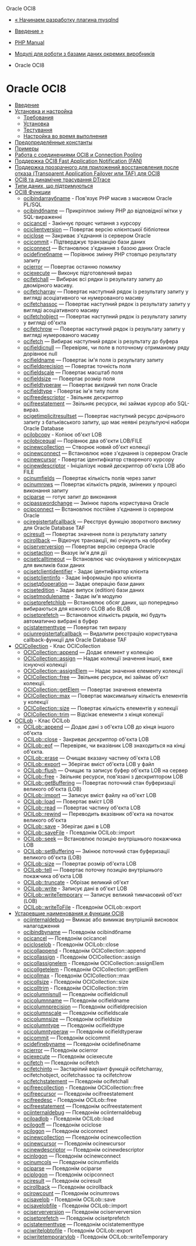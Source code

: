 Oracle OCI8

-   [« Начинаем разработку плагина mysqlnd](mysqlnd.plugin.developing.html)
    
-   [Введение »](intro.oci8.html)
    
-   [PHP Manual](index.html)
    
-   [Модулі для роботи з базами даних окремих виробників](refs.database.vendors.html)
    
-   Oracle OCI8
    

# Oracle OCI8

-   [Введение](intro.oci8.html)
-   [Установка и настройка](oci8.setup.html)
    -   [Требования](oci8.requirements.html)
    -   [Установка](oci8.installation.html)
    -   [Тестування](oci8.test.html)
    -   [Настройка во время выполнения](oci8.configuration.html)
-   [Предопределённые константы](oci8.constants.html)
-   [Примеры](oci8.examples.html)
-   [Работа с соединениями OCI8 и Connection Pooling](oci8.connection.html)
-   [Поддержка OCI8 Fast Application Notification (FAN)](oci8.fan.html)
-   [Поддержка прозрачного для приложений восстановления после отказа (Transparent Application Failover или TAF) для OCI8](oci8.taf.html)
-   [OCI8 та динамічне трасування DTrace](oci8.dtrace.html)
-   [Типи даних, що підтримуються](oci8.datatypes.html)
-   [OCI8 Функции](ref.oci8.html)
    -   [ocibindarrayбname](function.oci-bind-array-by-name.html) - Пов'язує PHP масив з масивом Oracle PL/SQL
    -   [ocibindбname](function.oci-bind-by-name.html) — Прикріплює змінну PHP до відповідної мітки у SQL-вираженні
    -   [ocicancel](function.oci-cancel.html) - Закінчує процес читання з курсору
    -   [ociclientversion](function.oci-client-version.html) — Повертає версію клієнтської бібліотеки
    -   [ociclose](function.oci-close.html) — Закриває з'єднання із сервером Oracle
    -   [ocicommit](function.oci-commit.html) - Підтверджує транзакцію бази даних
    -   [ociconnect](function.oci-connect.html) — Встановлює з'єднання з базою даних Oracle
    -   [ocidefineбname](function.oci-define-by-name.html) — Порівнює змінну PHP стовпцю результату запиту
    -   [ocierror](function.oci-error.html) — Повертає останню помилку
    -   [ociexecute](function.oci-execute.html) — Виконує підготовлений вираз
    -   [ocifetchall](function.oci-fetch-all.html) — Вибирає всі рядки із результату запиту до двомірного масиву.
    -   [ocifetcharray](function.oci-fetch-array.html) — Повертає наступний рядок із результату запиту у вигляді асоціативного чи нумерованого масиву
    -   [ocifetchassoc](function.oci-fetch-assoc.html) — Повертає наступний рядок із результату запиту у вигляді асоціативного масиву
    -   [ocifetchobject](function.oci-fetch-object.html) — Повертає наступний рядок із результату запиту у вигляді об'єкта
    -   [ocifetchrow](function.oci-fetch-row.html) — Повертає наступний рядок із результату запиту у вигляді нумерованого масиву
    -   [ocifetch](function.oci-fetch.html) — Вибирає наступний рядок із результату до буфера
    -   [ocifieldісnull](function.oci-field-is-null.html) — Перевіряє, чи поле в поточному отриманому ряду дорівнює null
    -   [ocifieldname](function.oci-field-name.html) — Повертає ім'я поля із результату запиту
    -   [ocifieldprecision](function.oci-field-precision.html) — Повертає точність поля
    -   [ocifieldscale](function.oci-field-scale.html) — Повертає масштаб поля
    -   [ocifieldsize](function.oci-field-size.html) — Повертає розмір поля
    -   [ocifieldtyperaw](function.oci-field-type-raw.html) — Повертає вихідний тип поля Oracle
    -   [ocifieldtype](function.oci-field-type.html) - Повертає ім'я типу поля
    -   [ocifreedescriptor](function.oci-free-descriptor.html) - Звільняє дескриптор
    -   [ocifreestatement](function.oci-free-statement.html) — Звільняє ресурси, які займає курсор або SQL-вираз.
    -   [ocigetimplicitresultset](function.oci-get-implicit-resultset.html) — Повертає наступний ресурс дочірнього запиту з батьківського запиту, що має неявні результуючі набори Oracle Database
    -   [ocilobcopy](function.oci-lob-copy.html) - Копіює об'єкт LOB
    -   [ocilobісequal](function.oci-lob-is-equal.html) — Порівнює два об'єкти LOB/FILE
    -   [ocinewcollection](function.oci-new-collection.html) — Створює новий об'єкт колекції
    -   [ocinewconnect](function.oci-new-connect.html) — Встановлює нове з'єднання із сервером Oracle
    -   [ocinewcursor](function.oci-new-cursor.html) - Повертає ідентифікатор створеного курсору
    -   [ocinewdescriptor](function.oci-new-descriptor.html) - Ініціалізує новий дескриптор об'єкта LOB або FILE
    -   [ocinumfields](function.oci-num-fields.html) — Повертає кількість полів через запит
    -   [ocinumrows](function.oci-num-rows.html) — Повертає кількість рядків, змінених у процесі виконання запиту
    -   [ociparse](function.oci-parse.html) — готує запит до виконання
    -   [ocipasswordchange](function.oci-password-change.html) — Змінює пароль користувача Oracle
    -   [ocipconnect](function.oci-pconnect.html) — Встановлює постійне з'єднання із сервером Oracle
    -   [ociregistertafcallback](function.oci-register-taf-callback.html) — Реєструє функцію зворотного виклику для Oracle Database TAF
    -   [ociresult](function.oci-result.html) — Повертає значення поля із результату запиту
    -   [ocirollback](function.oci-rollback.html) — Відкочує транзакції, які очікують на обробку
    -   [ociserverversion](function.oci-server-version.html) — Повертає версію сервера Oracle
    -   [ocisetaction](function.oci-set-action.html) — Вказує ім'я для дії
    -   [ocisetcalltimeout](function.oci-set-call-timout.html) — Встановлює час очікування у мілісекундах для викликів бази даних
    -   [ocisetclientidentifier](function.oci-set-client-identifier.html) - Задає ідентифікатор клієнта
    -   [ocisetclientinfo](function.oci-set-client-info.html) - Задає інформацію про клієнта
    -   [ocisetдбoperation](function.oci-set-db-operation.html) — Задає операцію бази даних
    -   [ocisetedition](function.oci-set-edition.html) - Задає випуск (edition) бази даних
    -   [ocisetmodulename](function.oci-set-module-name.html) - Задає ім'я модулю
    -   [ocisetprefetchlob](function.oci-set-prefetch-lob.html) — Встановлює обсяг даних, що попередньо вибираються для кожного CLOB або BLOB
    -   [ocisetprefetch](function.oci-set-prefetch.html) — Встановлює кількість рядків, які будуть автоматично вибрані в буфер
    -   [ocistatementtype](function.oci-statement-type.html) — Повертає тип виразу
    -   [ociunregistertafcallback](function.oci-unregister-taf-callback.html) — Видалити реєстрацію користувача callback-функції для Oracle Database TAF
-   [OCICollection](class.ocicollection.html) - Клас OCICollection
    -   [OCICollection::append](ocicollection.append.html) — Додає елемент у колекцію
    -   [OCICollection::assign](ocicollection.assign.html) — Надає колекції значення іншої, вже існуючої колекції
    -   [OCICollection::assignElem](ocicollection.assignelem.html) — Надає значення елементу колекції
    -   [OCICollection::free](ocicollection.free.html) — Звільняє ресурси, які займає об'єкт колекції.
    -   [OCICollection::getElem](ocicollection.getelem.html) — Повертає значення елемента
    -   [OCICollection::max](ocicollection.max.html) — Повертає максимальну кількість елементів у колекції
    -   [OCICollection::size](ocicollection.size.html) — Повертає кількість елементів у колекції
    -   [OCICollection::trim](ocicollection.trim.html) — Відсікає елементи з кінця колекції
-   [OCILob](class.ocilob.html) - Клас OCILob
    -   [OCILob::append](ocilob.append.html) — Додає дані з об'єкта LOB до кінця іншого об'єкта
    -   [OCILob::close](ocilob.close.html) - Закриває дескриптор об'єкта LOB
    -   [OCILob::eof](ocilob.eof.html) — Перевіряє, чи вказівник LOB знаходиться на кінці об'єкта.
    -   [OCILob::erase](ocilob.erase.html) — Очищає вказану частину об'єкта LOB
    -   [OCILob::export](ocilob.export.html) — Зберігає вміст об'єкта LOB у файл
    -   [OCILob::flush](ocilob.flush.html) — Очищає та записує буфер об'єкта LOB на сервер
    -   [OCILob::free](ocilob.free.html) - Звільняє ресурси, пов'язані з дескриптором LOB
    -   [OCILob::getBuffering](ocilob.getbuffering.html) — Повертає поточний стан буферизації великого об'єкта (LOB)
    -   [OCILob::import](ocilob.import.html) — Записує вміст файлу на об'єкт LOB
    -   [OCILob::load](ocilob.load.html) — Повертає вміст LOB
    -   [OCILob::read](ocilob.read.html) — Повертає частину об'єкта LOB
    -   [OCILob::rewind](ocilob.rewind.html) — Переводить вказівник об'єкта на початок великого об'єкта
    -   [OCILob::save](ocilob.save.html) - Зберігає дані в LOB
    -   [OCILob::saveFile](ocilob.savefile.html) - Псевдонім OCILob::import
    -   [OCILob::seek](ocilob.seek.html) — Встановлює позицію внутрішнього покажчика LOB
    -   [OCILob::setBuffering](ocilob.setbuffering.html) — Змінює поточний стан буферизації великого об'єкта (LOB)
    -   [OCILob::size](ocilob.size.html) — Повертає розмір об'єкта LOB
    -   [OCILob::tell](ocilob.tell.html) — Повертає поточну позицію внутрішнього покажчика об'єкта LOB
    -   [OCILob::truncate](ocilob.truncate.html) - Обрізає великий об'єкт
    -   [OCILob::write](ocilob.write.html) - Записує дані в об'єкт LOB
    -   [OCILob::writeTemporary](ocilob.writetemporary.html) — Записує великий тимчасовий об'єкт (LOB)
    -   [OCILob::writeToFile](ocilob.writetofile.html) - Псевдонім OCILob::export
-   [Устаревшие наименования и функции OCI8](oldaliases.oci8.html)
    -   [ociinternaldebug](function.oci-internal-debug.html) — Вмикає або вимикає внутрішній висновок налагодження
    -   [ocibindbyname](function.ocibindbyname.html) — Псевдонім ocibindбname
    -   [ocicancel](function.ocicancel.html) — Псевдонім ocicancel
    -   [ocicloselob](function.ocicloselob.html) - Псевдонім OCILob::close
    -   [ocicollappend](function.ocicollappend.html) - Псевдонім OCICollection::append
    -   [ocicollassign](function.ocicollassign.html) - Псевдонім OCICollection::assign
    -   [ocicollassignelem](function.ocicollassignelem.html) - Псевдонім OCICollection::assignElem
    -   [ocicollgetelem](function.ocicollgetelem.html) - Псевдонім OCICollection::getElem
    -   [ocicollmax](function.ocicollmax.html) - Псевдонім OCICollection::max
    -   [ocicollsize](function.ocicollsize.html) - Псевдонім OCICollection::size
    -   [ocicolltrim](function.ocicolltrim.html) - Псевдонім OCICollection::trim
    -   [ocicolumnisnull](function.ocicolumnisnull.html) — Псевдонім ocifieldісnull
    -   [ocicolumnname](function.ocicolumnname.html) — Псевдонім ocifieldname
    -   [ocicolumnprecision](function.ocicolumnprecision.html) — Псевдонім ocifieldprecision
    -   [ocicolumnscale](function.ocicolumnscale.html) — Псевдонім ocifieldscale
    -   [ocicolumnsize](function.ocicolumnsize.html) — Псевдонім ocifieldsize
    -   [ocicolumntype](function.ocicolumntype.html) — Псевдонім ocifieldtype
    -   [ocicolumntyperaw](function.ocicolumntyperaw.html) — Псевдонім ocifieldtyperaw
    -   [ocicommit](function.ocicommit.html) — Псевдонім ocicommit
    -   [ocidefinebyname](function.ocidefinebyname.html) — Псевдонім ocidefineбname
    -   [ocierror](function.ocierror.html) — Псевдонім ocierror
    -   [ociexecute](function.ociexecute.html) — Псевдонім ociexecute
    -   [ocifetch](function.ocifetch.html) — Псевдонім ocifetch
    -   [ocifetchinto](function.ocifetchinto.html) — Застарілий варіант функцій ocifetcharray, ocifetchobject, ocifetchassoc та ocifetchrow
    -   [ocifetchstatement](function.ocifetchstatement.html) — Псевдонім ocifetchall
    -   [ocifreecollection](function.ocifreecollection.html) - Псевдонім OCICollection::free
    -   [ocifreecursor](function.ocifreecursor.html) — Псевдонім ocifreestatement
    -   [ocifreedesc](function.ocifreedesc.html) - Псевдонім OCILob::free
    -   [ocifreestatement](function.ocifreestatement.html) — Псевдонім ocifreestatement
    -   [ociinternaldebug](function.ociinternaldebug.html) — Псевдонім ociinternaldebug
    -   [ociloadlob](function.ociloadlob.html) - Псевдонім OCILob::load
    -   [ocilogoff](function.ocilogoff.html) — Псевдонім ociclose
    -   [ocilogon](function.ocilogon.html) — Псевдонім ociconnect
    -   [ocinewcollection](function.ocinewcollection.html) — Псевдонім ocinewcollection
    -   [ocinewcursor](function.ocinewcursor.html) — Псевдонім ocinewcursor
    -   [ocinewdescriptor](function.ocinewdescriptor.html) — Псевдонім ocinewdescriptor
    -   [ocinlogon](function.ocinlogon.html) — Псевдонім ocinewconnect
    -   [ocinumcols](function.ocinumcols.html) — Псевдонім ocinumfields
    -   [ociparse](function.ociparse.html) — Псевдонім ociparse
    -   [ociplogon](function.ociplogon.html) — Псевдонім ocipconnect
    -   [ociresult](function.ociresult.html) — Псевдонім ociresult
    -   [ocirollback](function.ocirollback.html) — Псевдонім ocirollback
    -   [ocirowcount](function.ocirowcount.html) — Псевдонім ocinumrows
    -   [ocisavelob](function.ocisavelob.html) - Псевдонім OCILob::save
    -   [ocisavelobfile](function.ocisavelobfile.html) - Псевдонім OCILob::import
    -   [ociserverversion](function.ociserverversion.html) — Псевдонім ociserverversion
    -   [ocisetprefetch](function.ocisetprefetch.html) — Псевдонім ocisetprefetch
    -   [ocistatementtype](function.ocistatementtype.html) — Псевдонім ocistatementtype
    -   [ociwritelobtofile](function.ociwritelobtofile.html) - Псевдонім OCILob::export
    -   [ociwritetemporarylob](function.ociwritetemporarylob.html) - Псевдонім OCILob::writeTemporary